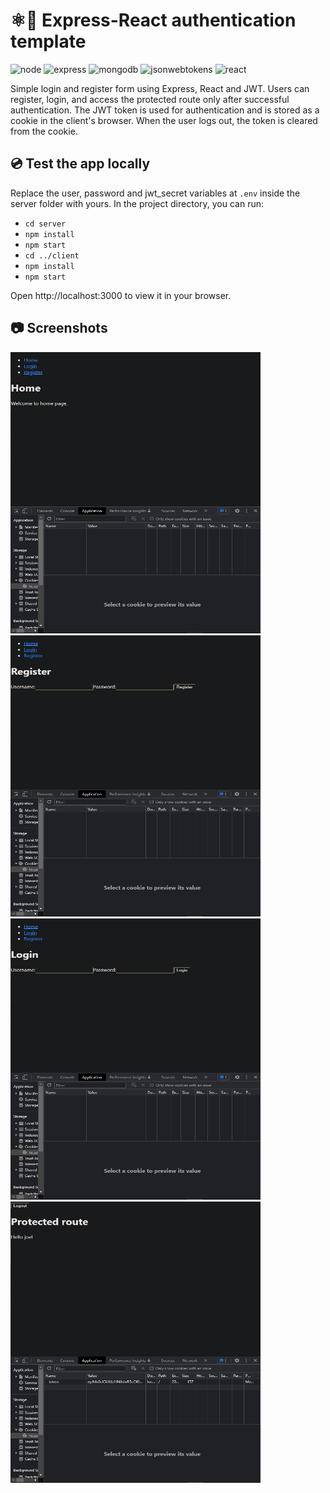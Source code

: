 # ⚛️🔑 Express-React authentication template
<img src="https://img.shields.io/badge/Node.js-43853D?style=for-the-badge&logo=node.js&logoColor=white" alt="node" style="max-width: 100%;"> <img src="https://img.shields.io/badge/Express-000000?style=for-the-badge&logo=express&logoColor=white" alt="express" style="max-width: 100%;"> <img src="https://img.shields.io/badge/MongoDB-47A248?style=for-the-badge&logo=mongodb&logoColor=white" alt="mongodb" style="max-width: 100%;"> <img src="https://img.shields.io/badge/JWT-000000?style=for-the-badge&logo=jsonwebtokens&logoColor=white" alt="jsonwebtokens" style="max-width: 100%;"> <img src="https://img.shields.io/badge/-ReactJs-000000?logo=react&logoColor=61DAFB&style=for-the-badge" alt="react" style="max-width: 100%;">

Simple login and register form using Express, React and JWT. Users can register, login, and access the protected route only after successful authentication. The JWT token is used for authentication and is stored as a cookie in the client's browser. When the user logs out, the token is cleared from the cookie.

## 💿 Test the app locally

Replace the user, password and jwt_secret variables at `.env` inside the server folder with yours. In the project directory, you can run:

- `cd server`
- `npm install`
- `npm start`
- `cd ../client`
- `npm install`
- `npm start`

Open http://localhost:3000 to view it in your browser.

## 📷 Screenshots
<img src="https://github.com/JoelEncinas/Express-react-auth-template/blob/main/demo_imgs/1.PNG" alt="demo" width="400" height="450"/> <img src="https://github.com/JoelEncinas/Express-react-auth-template/blob/main/demo_imgs/2.PNG" alt="demo" width="400" height="450"/> <img src="https://github.com/JoelEncinas/Express-react-auth-template/blob/main/demo_imgs/3.PNG" alt="demo" width="400" height="450"/> <img src="https://github.com/JoelEncinas/Express-react-auth-template/blob/main/demo_imgs/4.PNG" alt="demo" width="400" height="450"/>

